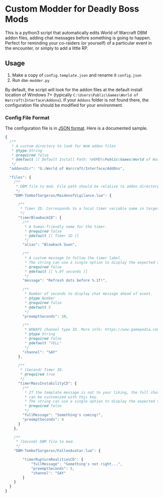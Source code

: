 # Custom Modder for Deadly Boss Mods

This is a python3 script that automatically edits World of Warcraft DBM addon files, adding chat messages before something is going to happen. Perfect for reminding your co-raiders (or yourself) of a particular event in the encounter, or simply to add a little RP.

## Usage

1. Make a copy of `config.template.json` and rename it `config.json`
2. Run `dbm-modder.py`

By default, the script will look for the addon files at the default install location of Windows 7+ (typically `C:\Users\Public\Games\World of Warcraft\Interface\Addons`). If your `Addons` folder is not found there, the configuration file should be modified for your environment.

### Config File Format

The configuration file is in [JSON format](http://www.json.org/). Here is a documented sample.

```JavaScript
{
  /**
   * A custom directory to look for WoW addon files
   * @type String
   * @required false
   * @default [[ Default Install Path: %HOME%\Public\Games\World of Warcraft\Interface\Addons ]]
   */
  "addonsDir": "G:/World of Warcraft/Interface/AddOns",

  "files": {
    /**
     * DBM file to mod. File path should be relative to addon directory.
     */
    "DBM-TombofSargeras/MaidenofVigilance.lua": {

      /**
       * Timer ID. Corresponds to a local timer variable name in target file
       */
      "timerBlowbackCD": {
        /**
         * A human-friendly name for the timer.
         * @required false
         * @default [[ Timer ID ]]
         */
        "alias": "Blowback Soon",

        /**
         * A custom message to follow the timer label.
         * The string can use a single option to display the expected time.
         * @required false
         * @default [[ %.0f seconds ]]
         */
        "message": "Refresh dots before %.1f!",

        /**
         * Number of seconds to display chat message ahead of event.
         * @type Number
         * @required false
         * @default 5
         */
        "preemptSeconds": 10,

        /**
         * WOWAPI channel type ID. More info: https://wow.gamepedia.com/ChatTypeId
         * @type String
         * @required false
         * @default "YELL"
         */
        "channel": "SAY"
      },

      /**
       * (Second) Timer ID.
       * @required true
       */
      "timerMassInstabilityCD": {
        /**
         * If the template message is not to your liking, the full chat message
         * can be customized with this key.
         * The string can use a single option to display the expected time.
         * @required false
         */
        "fullMessage": "Something's coming!",
        "preemptSeconds": 4
      }
    },

    /**
     * (Second) DBM file to mod.
     */
    "DBM-TombofSargeras/FallenAvatar.lua": {

        "timerRuptureRealitiesCD": {
            "fullMessage": "Something's not right...",
            "preemptSeconds": 5,
            "channel": "SAY"
        }
    }
  }
}
```
